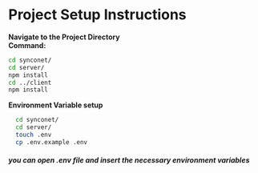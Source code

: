 # Project Setup Instructions

**Navigate to the Project Directory**  
 **Command:**

```bash
cd synconet/
cd server/
npm install
cd ../client
npm install
```

**Environment Variable setup**

```bash
  cd synconet/
  cd server/
  touch .env
  cp .env.example .env
```

##### you can open .env file and insert the necessary environment variables
